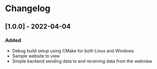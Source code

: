 # Changelog

## [1.0.0] - 2022-04-04

### Added

- Debug build setup using CMake for both Linux and Windows
- Sample website to view
- Simple backend sending data to and receiving data from the webview
